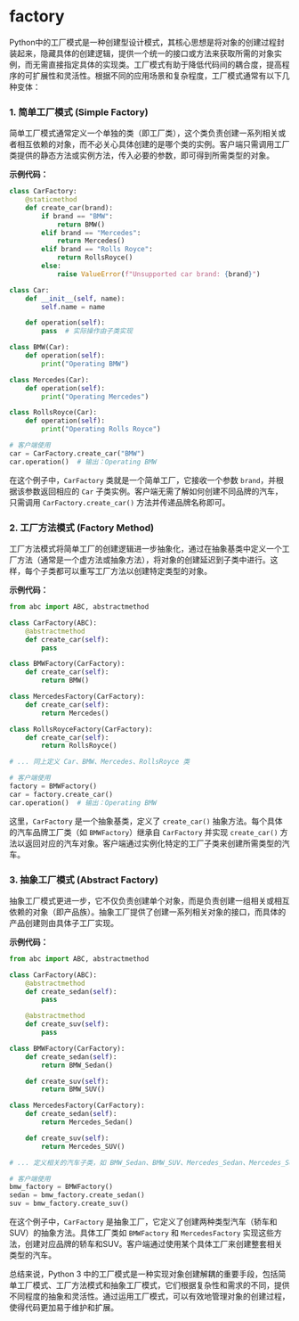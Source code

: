 # factory
Python中的工厂模式是一种创建型设计模式，其核心思想是将对象的创建过程封装起来，隐藏具体的创建逻辑，提供一个统一的接口或方法来获取所需的对象实例，而无需直接指定具体的实现类。工厂模式有助于降低代码间的耦合度，提高程序的可扩展性和灵活性。根据不同的应用场景和复杂程度，工厂模式通常有以下几种变体：

### 1. **简单工厂模式 (Simple Factory)**

简单工厂模式通常定义一个单独的类（即工厂类），这个类负责创建一系列相关或者相互依赖的对象，而不必关心具体创建的是哪个类的实例。客户端只需调用工厂类提供的静态方法或实例方法，传入必要的参数，即可得到所需类型的对象。

**示例代码：**

```python
class CarFactory:
    @staticmethod
    def create_car(brand):
        if brand == "BMW":
            return BMW()
        elif brand == "Mercedes":
            return Mercedes()
        elif brand == "Rolls Royce":
            return RollsRoyce()
        else:
            raise ValueError(f"Unsupported car brand: {brand}")

class Car:
    def __init__(self, name):
        self.name = name

    def operation(self):
        pass  # 实际操作由子类实现

class BMW(Car):
    def operation(self):
        print("Operating BMW")

class Mercedes(Car):
    def operation(self):
        print("Operating Mercedes")

class RollsRoyce(Car):
    def operation(self):
        print("Operating Rolls Royce")

# 客户端使用
car = CarFactory.create_car("BMW")
car.operation()  # 输出：Operating BMW
```

在这个例子中，`CarFactory` 类就是一个简单工厂，它接收一个参数 `brand`，并根据该参数返回相应的 `Car` 子类实例。客户端无需了解如何创建不同品牌的汽车，只需调用 `CarFactory.create_car()` 方法并传递品牌名称即可。

### 2. **工厂方法模式 (Factory Method)**

工厂方法模式将简单工厂的创建逻辑进一步抽象化，通过在抽象基类中定义一个工厂方法（通常是一个虚方法或抽象方法），将对象的创建延迟到子类中进行。这样，每个子类都可以重写工厂方法以创建特定类型的对象。

**示例代码：**

```python
from abc import ABC, abstractmethod

class CarFactory(ABC):
    @abstractmethod
    def create_car(self):
        pass

class BMWFactory(CarFactory):
    def create_car(self):
        return BMW()

class MercedesFactory(CarFactory):
    def create_car(self):
        return Mercedes()

class RollsRoyceFactory(CarFactory):
    def create_car(self):
        return RollsRoyce()

# ... 同上定义 Car、BMW、Mercedes、RollsRoyce 类

# 客户端使用
factory = BMWFactory()
car = factory.create_car()
car.operation()  # 输出：Operating BMW
```

这里，`CarFactory` 是一个抽象基类，定义了 `create_car()` 抽象方法。每个具体的汽车品牌工厂类（如 `BMWFactory`）继承自 `CarFactory` 并实现 `create_car()` 方法以返回对应的汽车对象。客户端通过实例化特定的工厂子类来创建所需类型的汽车。

### 3. **抽象工厂模式 (Abstract Factory)**

抽象工厂模式更进一步，它不仅负责创建单个对象，而是负责创建一组相关或相互依赖的对象（即产品族）。抽象工厂提供了创建一系列相关对象的接口，而具体的产品创建则由具体子工厂实现。

**示例代码：**

```python
from abc import ABC, abstractmethod

class CarFactory(ABC):
    @abstractmethod
    def create_sedan(self):
        pass

    @abstractmethod
    def create_suv(self):
        pass

class BMWFactory(CarFactory):
    def create_sedan(self):
        return BMW_Sedan()

    def create_suv(self):
        return BMW_SUV()

class MercedesFactory(CarFactory):
    def create_sedan(self):
        return Mercedes_Sedan()

    def create_suv(self):
        return Mercedes_SUV()

# ... 定义相关的汽车子类，如 BMW_Sedan、BMW_SUV、Mercedes_Sedan、Mercedes_SUV

# 客户端使用
bmw_factory = BMWFactory()
sedan = bmw_factory.create_sedan()
suv = bmw_factory.create_suv()
```

在这个例子中，`CarFactory` 是抽象工厂，它定义了创建两种类型汽车（轿车和SUV）的抽象方法。具体工厂类如 `BMWFactory` 和 `MercedesFactory` 实现这些方法，创建对应品牌的轿车和SUV。客户端通过使用某个具体工厂来创建整套相关类型的汽车。

总结来说，Python 3 中的工厂模式是一种实现对象创建解耦的重要手段，包括简单工厂模式、工厂方法模式和抽象工厂模式，它们根据复杂性和需求的不同，提供不同程度的抽象和灵活性。通过运用工厂模式，可以有效地管理对象的创建过程，使得代码更加易于维护和扩展。